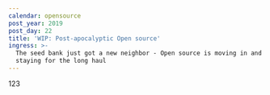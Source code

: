 ```yaml
---
calendar: opensource
post_year: 2019
post_day: 22
title: 'WIP: Post-apocalyptic Open source'
ingress: >-
  The seed bank just got a new neighbor - Open source is moving in and plans on
  staying for the long haul
---
```

123
